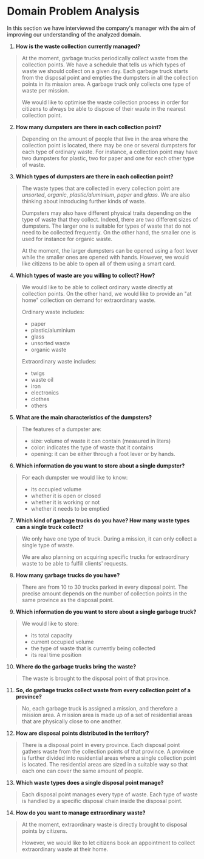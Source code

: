 # Domain Problem Analysis
In this section we have interviewed the company's manager with the aim of improving our understanding of the analyzed domain.

1. **How is the waste collection currently managed?**
> At the moment, garbage trucks periodically collect waste from the collection points. We have a schedule that tells us which types of waste we should collect on a given day. Each garbage truck starts from the disposal point and empties the dumpsters in all the collection points in its mission area. A garbage truck only collects one type of waste per mission.
> 
> We would like to optimise the waste collection process in order for citizens to always be able to dispose of their waste in the nearest collection point.

2. **How many dumpsters are there in each collection point?**
> Depending on the amount of people that live in the area where the collection point is located, there may be one or several dumpsters for each type of ordinary waste. For instance, a collection point may have two dumpsters for plastic, two for paper and one for each other type of waste.

3. **Which types of dumpsters are there in each collection point?**
> The waste types that are collected in every collection point are _unsorted_, _organic_, _plastic/aluminium_, _paper_ and _glass_. We are also thinking about introducing further kinds of waste. 
> 
> Dumpsters may also have different physical traits depending on the type of waste that they collect. Indeed, there are two different sizes of dumpsters. The larger one is suitable for types of waste that do not need to be collected frequently. On the other hand, the smaller one is used for instance for organic waste.
> 
> At the moment, the larger dumpsters can be opened using a foot lever while the smaller ones are opened with hands. However, we would like citizens to be able to open all of them using a smart card.

4. **Which types of waste are you willing to collect? How?**
> We would like to be able to collect ordinary waste directly at collection points. On the other hand, we would like to provide an "at home" collection on demand for extraordinary waste.
> 
> Ordinary waste includes:
> 
> - paper
> - plastic/aluminium
> - glass
> - unsorted waste
> - organic waste
> 
> Extraordinary waste includes:
> 
> - twigs
> - waste oil
> - iron
> - electronics
> - clothes
> - others

5. **What are the main characteristics of the dumpsters?**
> The features of a dumpster are:
>
> - size: volume of waste it can contain (measured in liters)
> - color: indicates the type of waste that it contains
> - opening: it can be either through a foot lever or by hands.

6. **Which information do you want to store about a single dumpster?**
> For each dumpster we would like to know:
> 
> - its occupied volume
> - whether it is open or closed
> - whether it is working or not
> - whether it needs to be emptied

7. **Which kind of garbage trucks do you have? How many waste types can a single truck collect?**
> We only have one type of truck. During a mission, it can only collect a single type of waste.
> 
> We are also planning on acquiring specific trucks for extraordinary waste to be able to fulfill clients' requests.

8. **How many garbage trucks do you have?**
> There are from 10 to 30 trucks parked in every disposal point. The precise amount depends on the number of collection points in the same province as the disposal point.

9. **Which information do you want to store about a single garbage truck?**
> We would like to store:
> 
> - its total capacity
> - current occupied volume
> - the type of waste that is currently being collected
> - its real time position

10. **Where do the garbage trucks bring the waste?**
> The waste is brought to the disposal point of that province.

11. **So, do garbage trucks collect waste from every collection point of a province?**
> No, each garbage truck is assigned a mission, and therefore a mission area. A mission area is made up of a set of residential areas that are physically close to one another.

12. **How are disposal points distributed in the territory?**
> There is a disposal point in every province. Each disposal point gathers waste from the collection points of that province. A province is further divided into residential areas where a single collection point is located. The residential areas are sized in a suitable way so that each one can cover the same amount of people.

13. **Which waste types does a single disposal point manage?**
> Each disposal point manages every type of waste. Each type of waste is handled by a specific disposal chain inside the disposal point.

14. **How do you want to manage extraordinary waste?**
> At the moment, extraordinary waste is directly brought to disposal points by citizens.
> 
> However, we would like to let citizens book an appointment to collect extraordinary waste at their home.